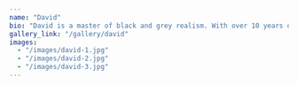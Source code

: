 ```yaml
---
name: "David"
bio: "David is a master of black and grey realism. With over 10 years of experience, he brings a unique and detailed style to every piece."
gallery_link: "/gallery/david"
images:
  - "/images/david-1.jpg"
  - "/images/david-2.jpg"
  - "/images/david-3.jpg"
---
```

